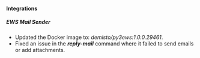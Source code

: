 
#### Integrations
##### EWS Mail Sender
- Updated the Docker image to: *demisto/py3ews:1.0.0.29461*.
- Fixed an issue in the ***reply-mail*** command where it failed to send emails or add attachments.
